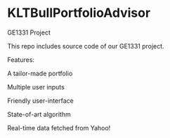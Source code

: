 # KLTBullPortfolioAdvisor
GE1331 Project

This repo includes source code of our GE1331 project.

Features:

A tailor-made portfolio

Multiple user inputs

Friendly user-interface

State-of-art algorithm

Real-time data fetched from Yahoo!
